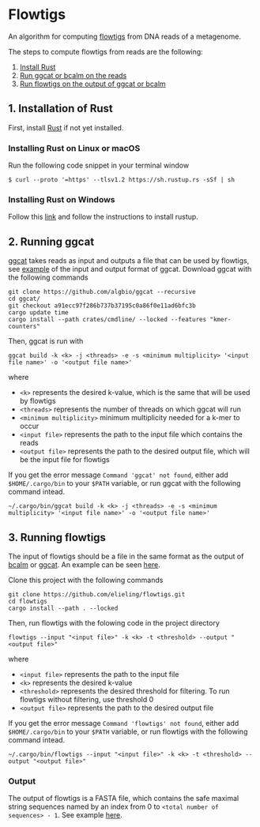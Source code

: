 # Flowtigs

An algorithm for computing [flowtigs](https://www.biorxiv.org/content/10.1101/2023.11.17.567499v1) from DNA reads of a metagenome.

The steps to compute flowtigs from reads are the following:

1.  [Install Rust](#1-installation-of-rust)
2.  [Run ggcat or bcalm on the reads](#2-running-ggcat)
3.  [Run flowtigs on the output of ggcat or bcalm](#3-running-flowtigs)

## 1. Installation of Rust

First, install [Rust](https://rustup.rs/) if not yet installed.

### Installing Rust on Linux or macOS

Run the following code snippet in your terminal window

```
$ curl --proto '=https' --tlsv1.2 https://sh.rustup.rs -sSf | sh
```

### Installing Rust on Windows

Follow this [link](https://www.rust-lang.org/tools/install) and follow the instructions to install rustup.

## 2. Running ggcat

[ggcat](https://github.com/algbio/ggcat) takes reads as input and outputs a file that can be used by flowtigs, see [example](https://github.com/elieling/flowtigs-data) of the input and output format of ggcat. Download ggcat with the following commands
```
git clone https://github.com/algbio/ggcat --recursive
cd ggcat/
git checkout a91ecc97f286b737b37195c0a86f0e11ad6bfc3b
cargo update time
cargo install --path crates/cmdline/ --locked --features "kmer-counters"
```

Then, ggcat is run with

```
ggcat build -k <k> -j <threads> -e -s <minimum multiplicity> '<input file name>' -o '<output file name>'
```
where 
- `<k>` represents the desired k-value, which is the same that will be used by flowtigs
- `<threads>` represents the number of threads on which ggcat will run
- `<minimum multiplicity>` minimum multiplicity needed for a k-mer to occur
- `<input file>` represents the path to the input file which contains the reads
- `<output file>` represents the path to the desired output file, which will be the input file for flowtigs

If you get the error message `Command 'ggcat' not found`, either add `$HOME/.cargo/bin` to your `$PATH` variable, or run ggcat with the following command intead.

```
~/.cargo/bin/ggcat build -k <k> -j <threads> -e -s <minimum multiplicity> '<input file name>' -o '<output file name>'
```

## 3. Running flowtigs

The input of flowtigs should be a file in the same format as the output of [bcalm](https://github.com/GATB/bcalm) or [ggcat](https://github.com/algbio/ggcat). An example can be seen [here](https://github.com/elieling/flowtigs-data/tree/main/output_of_ggcat).

Clone this project with the following commands
```
git clone https://github.com/elieling/flowtigs.git
cd flowtigs
cargo install --path . --locked
```
Then, run flowtigs with the folowing code in the project directory
```
flowtigs --input "<input file>" -k <k> -t <threshold> --output "<output file>"
```
where 
- `<input file>` represents the path to the input file
- `<k>` represents the desired k-value
- `<threshold>` represents the desired threshold for filtering. To run flowtigs without filtering, use threshold 0
- `<output file>` represents the path to the desired output file

If you get the error message `Command 'flowtigs' not found`, either add `$HOME/.cargo/bin` to your `$PATH` variable, or run flowtigs with the following command intead.

```
~/.cargo/bin/flowtigs --input "<input file>" -k <k> -t <threshold> --output "<output file>"
```


### Output

The output of flowtigs is a FASTA file, which contains the safe maximal string sequences named by an index from 0 to `<total number of sequences> - 1`. See example [here](https://github.com/elieling/flowtigs-data/tree/main/output_of_flowtigs).

